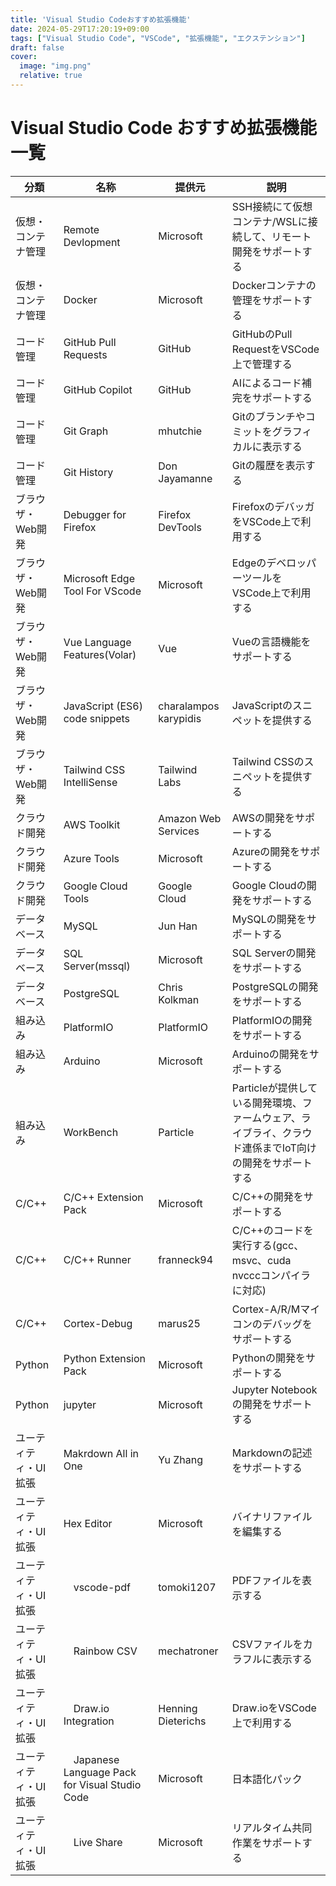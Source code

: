 ```yaml
---
title: 'Visual Studio Codeおすすめ拡張機能'
date: 2024-05-29T17:20:19+09:00
tags: ["Visual Studio Code", "VSCode", "拡張機能", "エクステンション"]
draft: false
cover:
  image: "img.png"
  relative: true
---
```


# Visual Studio Code おすすめ拡張機能一覧

| 分類 | 名称 | 提供元 | 説明 |
|----|----|-----|-----|
| 仮想・コンテナ管理| Remote Devlopment | Microsoft  | SSH接続にて仮想コンテナ/WSLに接続して、リモート開発をサポートする |
| 仮想・コンテナ管理 | Docker | Microsoft  | Dockerコンテナの管理をサポートする |
| コード管理 | GitHub Pull Requests | GitHub | GitHubのPull RequestをVSCode上で管理する |
| コード管理 | GitHub Copilot | GitHub | AIによるコード補完をサポートする |
| コード管理 | Git Graph | mhutchie | Gitのブランチやコミットをグラフィカルに表示する |
| コード管理 | Git History | Don Jayamanne | Gitの履歴を表示する |
| ブラウザ・Web開発 | Debugger for Firefox | Firefox DevTools | FirefoxのデバッガをVSCode上で利用する |
| ブラウザ・Web開発 | Microsoft Edge Tool For VScode | Microsoft | EdgeのデベロッパーツールをVSCode上で利用する |
| ブラウザ・Web開発 | Vue Language Features(Volar) | Vue |  Vueの言語機能をサポートする |
| ブラウザ・Web開発 | JavaScript (ES6) code snippets | charalampos karypidis | JavaScriptのスニペットを提供する |
| ブラウザ・Web開発 | Tailwind CSS IntelliSense | Tailwind Labs | Tailwind CSSのスニペットを提供する |
| クラウド開発 | AWS Toolkit | Amazon Web Services | AWSの開発をサポートする |
| クラウド開発 | Azure Tools | Microsoft | Azureの開発をサポートする |
| クラウド開発 | Google Cloud Tools | Google Cloud | Google Cloudの開発をサポートする |
| データベース | MySQL | Jun Han | MySQLの開発をサポートする |
| データベース | SQL Server(mssql) | Microsoft | SQL Serverの開発をサポートする |
| データベース | PostgreSQL | Chris Kolkman | PostgreSQLの開発をサポートする |
| 組み込み | PlatformIO | PlatformIO | PlatformIOの開発をサポートする |
| 組み込み | Arduino | Microsoft | Arduinoの開発をサポートする |
| 組み込み | WorkBench | Particle | Particleが提供している開発環境、ファームウェア、ライブライ、クラウド連係までIoT向けの開発をサポートする |
| C/C++ | C/C++ Extension Pack | Microsoft | C/C++の開発をサポートする |
| C/C++ | C/C++ Runner | franneck94 | C/C++のコードを実行する(gcc、msvc、cuda nvcccコンパイラに対応) |
| C/C++ | Cortex-Debug | marus25 | Cortex-A/R/Mマイコンのデバッグをサポートする |
| Python | Python Extension Pack | Microsoft | Pythonの開発をサポートする |
| Python | jupyter | Microsoft | Jupyter Notebookの開発をサポートする |
| ユーティティ・UI拡張 | Makrdown All in One | Yu Zhang | Markdownの記述をサポートする |
| ユーティティ・UI拡張 | Hex Editor | Microsoft | バイナリファイルを編集する |
| ユーティティ・UI拡張 |　vscode-pdf | tomoki1207 | PDFファイルを表示する |
| ユーティティ・UI拡張 |　Rainbow CSV | mechatroner | CSVファイルをカラフルに表示する |
| ユーティティ・UI拡張 |　Draw.io Integration | Henning Dieterichs | Draw.ioをVSCode上で利用する |
| ユーティティ・UI拡張 |　Japanese Language Pack for Visual Studio Code | Microsoft | 日本語化パック |
| ユーティティ・UI拡張 |　Live Share | Microsoft | リアルタイム共同作業をサポートする |